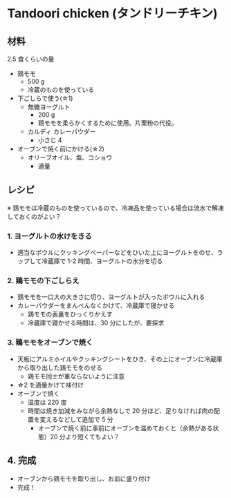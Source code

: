 # Tandoori chicken (タンドリーチキン)

## 材料

2.5 食くらいの量

- 鶏モモ
  - 500 g
  - 冷蔵のものを使っている
- 下ごしらで使う(☆1)
  - 無糖ヨーグルト
    - 200 g
    - 鶏モモを柔らかくするために使用。片栗粉の代役。
  - カルディ カレーパウダー
    - 小さじ 4
- オーブンで焼く前にかける(☆2)
  - オリーブオイル、塩、コショウ
    - 適量

## レシピ

※ 鶏モモは冷蔵のものを使っているので、冷凍品を使っている場合は流水で解凍しておくのがよい？

### 1. ヨーグルトの水けをきる

- 適当なボウルにクッキングペーパーなどをひいた上にヨーグルトをのせ、ラップして冷蔵庫で 1-2 時間、ヨーグルトの水分を切る

### 2. 鶏モモの下ごしらえ

- 鶏モモを一口大の大きさに切り、ヨーグルトが入ったボウルに入れる
- カレーパウダーをまんべんなくかけて、冷蔵庫で寝かせる
  - 鶏モモの表裏をひっくりかえす
  - 冷蔵庫で寝かせる時間は、30 分にしたが、要探求

### 3. 鶏モモをオーブンで焼く

- 天板にアルミホイルやクッキングシートをひき、その上にオーブンに冷蔵庫から取り出した鶏モモをのせる
  - 鶏モモ同士が重ならないように注意
- ☆2 を適量かけて味付け
- オーブンで焼く
  - 温度は 220 度
  - 時間は焼き加減をみながら余熱なしで 20 分ほど、足りなければ肉の配置を変えるなどして追加で 5 分
    - オーブンで焼く前に事前にオーブンを温めておくと（余熱がある状態）20 分より短くてもよい？

## 4. 完成

- オーブンから鶏モモを取り出し、お皿に盛り付け
- 完成！
